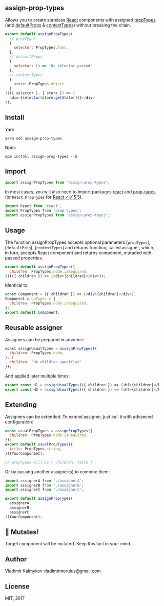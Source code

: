 assign-prop-types
----

Allows you to create stateless [React](https://facebook.github.io/react/) components with assigned [propTypes](https://github.com/reactjs/prop-types) (and [defaultProps](https://facebook.github.io/react/docs/typechecking-with-proptypes.html) & [contextTypes](https://facebook.github.io/react/docs/context.html)) without breaking the chain.

```js
export default assignPropTypes(
  // propTypes
  {
    selector: PropTypes.func,
  },
  // defaultProps
  {
    selector: () => 'No selector passed'
  },
  // contextTypes
  {
    store: PropTypes.object
  }
)(({ selector }, { store }) => (
  <div>{selector(store.getState())}</div>
));
```

Install
----

Yarn:
```shell
yarn add assign-prop-types
```

Npm:
```shell
npm install assign-prop-types --S
```

Import
----

```js
import assignPropTypes from 'assign-prop-types';
```

In most cases, you will also need to import packages [react](https://www.npmjs.com/package/react) and [prop-types](https://www.npmjs.com/package/prop-types) (or `React.PropTypes` for [React < v15.5](https://facebook.github.io/react/warnings/dont-call-proptypes.html)).

```js
import React from 'react';
import PropTypes from 'prop-types';
import assignPropTypes from 'assign-prop-types';
```

Usage
----

The function assignPropTypes accepts optional parameters [`propTypes`], [`defaultProp`], [`contextTypes`] and returns function, called assigner, which, in turn, accepts React component and returns component, mutaded with passed properties.

```js
export default assignPropTypes({
  children: PropTypes.node.isRequired,
})(({ children }) => (<div>{children}</div>));
```

Identical to:

```js
const Component = ({ children }) => (<div>{children}</div>);
Component.propTypes = {
  children: PropTypes.node.isRequired,
};
export default Component;
```

Reusable assigner
----

Assigners can be prepared in advance:

```js
const assignUsualTypes = assignPropTypes({
  children: PropTypes.node,
}, {
  children: "No children specified"
});
```
And applied later multiple times:

```js
export const H1 = assignUsualTypes(({ children }) => (<h1>{children}</h1>));
export const H2 = assignUsualTypes(({ children }) => (<h2>{children}</h2>));
```

Extending
----

Assigners can be extended. To extend assigner, just call it with advanced configuration:

```js
const usualPropTypes = assignPropTypes({
  children: PropTypes.node.isRequired,
});
export default usualPropTypes({
  title: PropTypes.string,
})(YourComponent);

// propTypes will be { children, title }
```

Or by passing another assigner(s) to combine them:

```js
import assignerA from './assignerA';
import assignerB from './assignerB';
import assignerC from './assignerC';

export default assignPropTypes(
  assignerA,
  assignerB,
  assignerC
)(YourComponent);
```

👾 Mutates!
----

Target component will be mutated. Keep this fact in your mind.

Author
----

Vladimir Kalmykov <vladimirmorulus@gmail.com>

License
----

MIT, 2017
